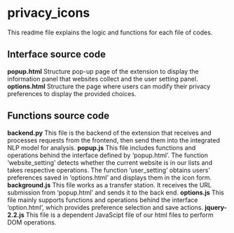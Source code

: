 # privacy_icons
This readme file explains the logic and functions for each file of codes.
## Interface source code
**popup.html**
Structure pop-up page of the extension to display the information panel that websites collect and the user setting panel.
**options.html**
Structure the page where users can modify their privacy preferences to display the provided choices.
## Functions source code
**backend.py**
This file is the backend of the extension that receives and processes requests from the frontend, then send them into the integrated NLP model for analysis.
**popup.js**
This file includes functions and operations behind the interface defined by ‘popup.html’. The function ‘website_setting’ detects whether the current website is in our lists and takes respective operations.
The function ‘user_setting’ obtains users’ preferences saved in ‘options.html’ and displays them in the icon form.
**background.js**
This file works as a transfer station. It receives the URL submission from ‘popup.html’ and sends it to the back end.
**options.js**
This file mainly supports functions and operations behind the interface ‘option.html’, which provides preference selection and save actions.
**jquery-2.2.js**
This file is a dependent JavaScipt file of our html files to perform DOM operations.
